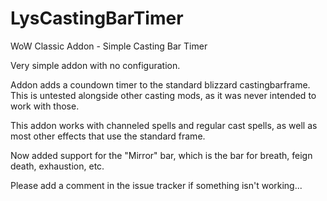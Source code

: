 # LysCastingBarTimer
WoW Classic Addon - Simple Casting Bar Timer

Very simple addon with no configuration.

Addon adds a coundown timer to the standard blizzard castingbarframe. This is untested alongside other casting mods, as it was never intended to work with those.

This addon works with channeled spells and regular cast spells, as well as most other effects that use the standard frame.

Now added support for the "Mirror" bar, which is the bar for breath, feign death, exhaustion, etc.

Please add a comment in the issue tracker if something isn't working...